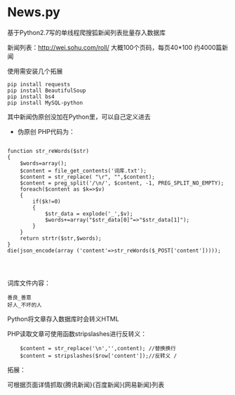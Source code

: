 # News.py

基于Python2.7写的单线程爬搜狐新闻列表批量存入数据库

新闻列表：http://wei.sohu.com/roll/ 大概100个页码，每页40*100 约4000篇新闻

使用需安装几个拓展
```
pip install requests
pip install BeautifulSoup
pip install bs4
pip install MySQL-python
```

其中新闻伪原创没加在Python里，可以自己定义进去
* 伪原创
PHP代码为：

```

function str_reWords($str)
{
    $words=array();
    $content = file_get_contents('词库.txt');
    $content = str_replace( "\r", "",$content);
    $content = preg_split('/\n/', $content, -1, PREG_SPLIT_NO_EMPTY);
    foreach($content as $k=>$v)
    {
        if($k!=0)
        {
            $str_data = explode('_',$v);
            $words+=array("$str_data[0]"=>"$str_data[1]");
        }
    }
    return strtr($str,$words);
}
die(json_encode(array ('content'=>str_reWords($_POST['content']))));




```
词库文件内容：
```
善良_善意
好人_不坏的人
```
Python将文章存入数据库时会转义HTML

PHP读取文章可使用函数stripslashes进行反转义：
```
	$content = str_replace('\n','',content); //替换换行
	$content = stripslashes($row['content']);//反转义 /
```

拓展：

可根据页面详情抓取{腾讯新闻}{百度新闻}{网易新闻}列表
